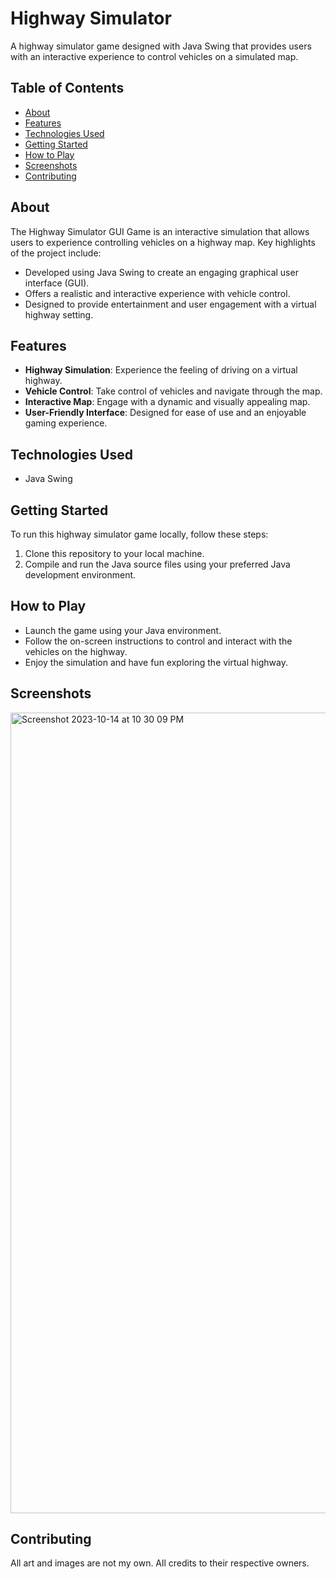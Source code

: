 # Highway Simulator

A highway simulator game designed with Java Swing that provides users with an interactive experience to control vehicles on a simulated map.

## Table of Contents

- [About](#about)
- [Features](#features)
- [Technologies Used](#technologies-used)
- [Getting Started](#getting-started)
- [How to Play](#how-to-play)
- [Screenshots](#screenshots)
- [Contributing](#contributing)

## About

The Highway Simulator GUI Game is an interactive simulation that allows users to experience controlling vehicles on a highway map. Key highlights of the project include:

- Developed using Java Swing to create an engaging graphical user interface (GUI).
- Offers a realistic and interactive experience with vehicle control.
- Designed to provide entertainment and user engagement with a virtual highway setting.

## Features

- **Highway Simulation**: Experience the feeling of driving on a virtual highway.
- **Vehicle Control**: Take control of vehicles and navigate through the map.
- **Interactive Map**: Engage with a dynamic and visually appealing map.
- **User-Friendly Interface**: Designed for ease of use and an enjoyable gaming experience.

## Technologies Used

- Java Swing

## Getting Started

To run this highway simulator game locally, follow these steps:

1. Clone this repository to your local machine.
2. Compile and run the Java source files using your preferred Java development environment.

## How to Play

- Launch the game using your Java environment.
- Follow the on-screen instructions to control and interact with the vehicles on the highway.
- Enjoy the simulation and have fun exploring the virtual highway.

## Screenshots
<img width="1281" alt="Screenshot 2023-10-14 at 10 30 09 PM" src="https://github.com/hameedahl/roadSimulation/assets/91581657/76edecf5-86e1-40e1-b790-ef5f73e2ff74">

## Contributing

All art and images are not my own. All credits to their respective owners. 
